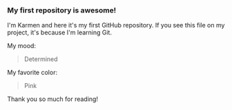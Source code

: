 ### My first repository is awesome!

I'm Karmen and here it's my first GitHub repository.
If you see this file on my project, it's because I'm learning Git.

My mood:

> Determined

My favorite color:

> Pink

Thank you so much for reading!

